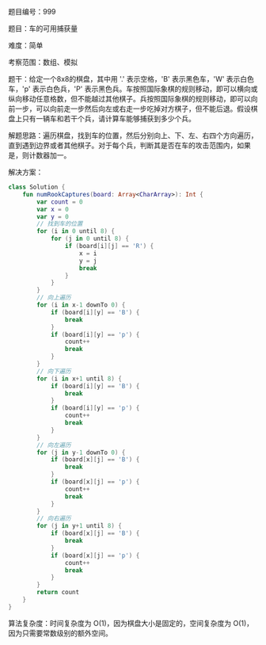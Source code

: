 题目编号：999

题目：车的可用捕获量

难度：简单

考察范围：数组、模拟

题干：给定一个8x8的棋盘，其中用 '.' 表示空格，'B' 表示黑色车，'W' 表示白色车，'p' 表示白色兵，'P' 表示黑色兵。车按照国际象棋的规则移动，即可以横向或纵向移动任意格数，但不能越过其他棋子。兵按照国际象棋的规则移动，即可以向前一步，可以向前走一步然后向左或右走一步吃掉对方棋子，但不能后退。假设棋盘上只有一辆车和若干个兵，请计算车能够捕获到多少个兵。

解题思路：遍历棋盘，找到车的位置，然后分别向上、下、左、右四个方向遍历，直到遇到边界或者其他棋子。对于每个兵，判断其是否在车的攻击范围内，如果是，则计数器加一。

解决方案：

```kotlin
class Solution {
    fun numRookCaptures(board: Array<CharArray>): Int {
        var count = 0
        var x = 0
        var y = 0
        // 找到车的位置
        for (i in 0 until 8) {
            for (j in 0 until 8) {
                if (board[i][j] == 'R') {
                    x = i
                    y = j
                    break
                }
            }
        }
        // 向上遍历
        for (i in x-1 downTo 0) {
            if (board[i][y] == 'B') {
                break
            }
            if (board[i][y] == 'p') {
                count++
                break
            }
        }
        // 向下遍历
        for (i in x+1 until 8) {
            if (board[i][y] == 'B') {
                break
            }
            if (board[i][y] == 'p') {
                count++
                break
            }
        }
        // 向左遍历
        for (j in y-1 downTo 0) {
            if (board[x][j] == 'B') {
                break
            }
            if (board[x][j] == 'p') {
                count++
                break
            }
        }
        // 向右遍历
        for (j in y+1 until 8) {
            if (board[x][j] == 'B') {
                break
            }
            if (board[x][j] == 'p') {
                count++
                break
            }
        }
        return count
    }
}
```

算法复杂度：时间复杂度为 O(1)，因为棋盘大小是固定的，空间复杂度为 O(1)，因为只需要常数级别的额外空间。
